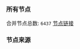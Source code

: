 ### 所有节点
合并节点总数: `6437`
[节点链接](https://github.com/rzhy1/33/raw/master/sub/sub_merge_base64.txt)

### 节点来源
